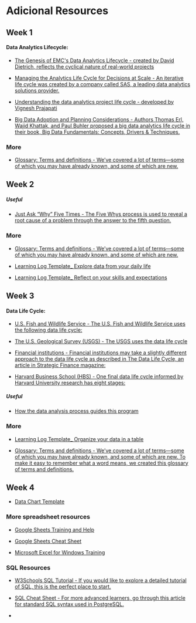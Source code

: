 # Adicional Resources

## Week 1
#### Data Analytics Lifecycle:

- [The Genesis of EMC's Data Analytics Lifecycle - created by David Dietrich, reflects the cyclical nature of real-world projects](http://pingax.com/understanding-data-analytics-project-life-cycle/)

- [Managing the Analytics Life Cycle for Decisions at Scale - An iterative life cycle was created by a company called SAS, a leading data analytics solutions provider.](https://www.sas.com/content/dam/SAS/en_us/doc/whitepaper1/manage-analytical-life-cycle-continuous-innovation-106179.pdf)

- [Understanding the data analytics project life cycle - developed by Vignesh Prajapati](http://pingax.com/understanding-data-analytics-project-life-cycle/)

- [Big Data Adoption and Planning Considerations - Authors Thomas Erl, Wajid Khattak, and Paul Buhler proposed a big data analytics life cycle in their book, Big Data Fundamentals: Concepts, Drivers & Techniques.](https://www.informit.com/articles/article.aspx?p=2473128&seqNum=11&ranMID=24808)

### More

- [Glossary: Terms and definitions  - We’ve covered a lot of terms—some of which you may have already known, and some of which are new.](https://docs.google.com/document/d/1yd3IZr2VupqaTPyjrlauxDLj4MsDHl9r9J3wmNf11mE/template/preview)

## Week 2

##### Useful

- [Just Ask “Why” Five Times  - The Five Whys process is used to reveal a root cause of a problem through the answer to the fifth question.](https://www.fastcompany.com/1669738/to-get-to-the-root-of-a-hard-problem-just-ask-why-five-times)

### More

- [Glossary: Terms and definitions  - We’ve covered a lot of terms—some of which you may have already known, and some of which are new.](https://docs.google.com/document/d/1NPfVEPe0X2l3d2v-XIaevT0I5OU5J4EYMGeetijKhAM/template/preview?resourcekey=0-bLCbJQfNZJ70tiFfxT2VXg)

- [Learning Log Template_ Explore data from your daily life](https://docs.google.com/document/d/1V7trFOoWavtEm1OV2sEFO-7K-6p9hbnhaczvhb49Hqg/template/preview)

- [Learning Log Template_ Reflect on your skills and expectations](https://docs.google.com/document/d/1Wf8-Cf8bEsS_I2ckXGZCoGLSBc3F38KiUn7vCI7M1ZI/template/preview)

## Week 3

#### Data Life Cycle:

- [U.S. Fish and Wildlife Service - The U.S. Fish and Wildlife Service uses the following data life cycle: ](https://www.fws.gov/data/life-cycle)

- [The U.S. Geological Survey (USGS) - The USGS uses the data life cycle](https://www.usgs.gov/products/data-and-tools/data-management/data-lifecycle)

- [Financial institutions - Financial institutions may take a slightly different approach to the data life cycle as described in The Data Life Cycle, an article in Strategic Finance magazine:](https://sfmagazine.com/post-entry/july-2018-the-data-life-cycle/)

- [Harvard Business School (HBS) - One final data life cycle informed by Harvard University research has eight stages:](https://online.hbs.edu/blog/post/data-life-cycle)

##### Useful

- [How the data analysis process guides this program](https://d3c33hcgiwev3.cloudfront.net/XT8DBaLYTUC_AwWi2O1Asw_bed8d5f8f56e4f1c9ed1dbdc5917e4f1_DAC1-The-data-analysis-process.pdf?Expires=1641427200&Signature=abLMHk7JmkEj2IhLaqHKKURtYVPkteJ50-Xwt8ry~bFv47YFmIre-V92Ow2poVid~G82d79bODmPgUV0HJcsGa57XP~EYtGLxWL7FdZmzrf~aa~5CNJr-ry7--HxtCv4G~r8aeVKq4PrA~I3n6amw1nxsvOzTLE0hi2fCedONrs_&Key-Pair-Id=APKAJLTNE6QMUY6HBC5A)

### More

- [Learning Log Template_ Organize your data in a table](https://docs.google.com/document/d/1q7M9ZhQMaQGVMTW7iZxzLylE1Ap5DjGQHrZ1-aUcOYk/template/preview)

- [Glossary: Terms and definitions - We’ve covered a lot of terms—some of which you may have already known, and some of which are new. To make it easy to remember what a word means, we created this glossary of terms and definitions.](https://docs.google.com/document/d/1HlHJkeCHI2_-dXYhZxacyFpsmFGt49HehhYaZgx-05M/template/preview?resourcekey=0-CX2FbmmO0dgLoD3O0kp1Tw)

## Week 4

- [Data Chart Template](https://docs.google.com/spreadsheets/d/1LzvC2O2g9cu63lLVQM1Yu9c5wsDENky3s5F7VhQjMyU/template/preview)

### More spreadsheet resources

- [Google Sheets Training and Help](https://support.google.com/a/users/answer/9282959?visit_id=637361702049227170-1815413770&rd=1)

- [Google Sheets Cheat Sheet](https://support.google.com/a/users/answer/9300022)

- [Microsoft Excel for Windows Training](https://support.microsoft.com/en-us/office/excel-for-windows-training-9bc05390-e94c-46af-a5b3-d7c22f6990bb)
### SQL Resources

- [W3Schools SQL Tutorial - If you would like to explore a detailed tutorial of SQL, this is the perfect place to start.](https://www.w3schools.com/sql/default.asp)

- [SQL Cheat Sheet - For more advanced learners, go through this article for standard SQL syntax used in PostgreSQL.](https://towardsdatascience.com/sql-cheat-sheet-776f8e3189fa)

- []()
